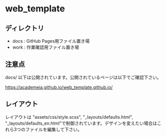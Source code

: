 # web_template

## ディレクトリ

- docs : GitHub Pages用ファイル置き場
- work : 作業確認用ファイル置き場

## 注意点
docs/ 以下は公開されています。公開されているページは以下でご確認下さい。

https://academeia.github.io/web_template.github.io/

## レイアウト
レイアウトは "assets/css/style.scss", "_layouts/defaults.html",  "_layouts/defaults_en.html"で制御されています。デザインを変えたい場合はこれら3つのファイルを編集して下さい。
